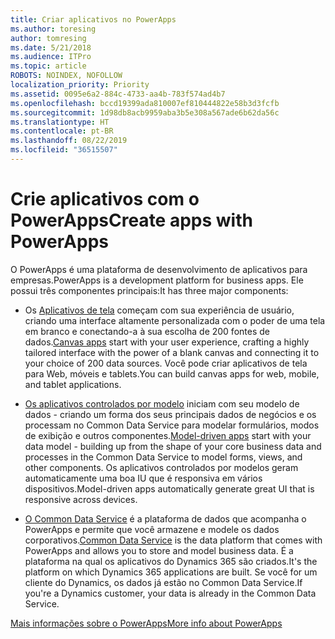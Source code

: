 ```yaml
---
title: Criar aplicativos no PowerApps
ms.author: toresing
author: tomresing
ms.date: 5/21/2018
ms.audience: ITPro
ms.topic: article
ROBOTS: NOINDEX, NOFOLLOW
localization_priority: Priority
ms.assetid: 0095e6a2-884c-4733-aa4b-783f574ad4b7
ms.openlocfilehash: bccd19399ada810007ef810444822e58b3d3fcfb
ms.sourcegitcommit: 1d98db8acb9959aba3b5e308a567ade6b62da56c
ms.translationtype: HT
ms.contentlocale: pt-BR
ms.lasthandoff: 08/22/2019
ms.locfileid: "36515507"
---
```

# <a name="create-apps-with-powerapps"></a><span data-ttu-id="ef45e-102">Crie aplicativos com o PowerApps</span><span class="sxs-lookup"><span data-stu-id="ef45e-102">Create apps with PowerApps</span></span>

<span data-ttu-id="ef45e-103">O PowerApps é uma plataforma de desenvolvimento de aplicativos para empresas.</span><span class="sxs-lookup"><span data-stu-id="ef45e-103">PowerApps is a development platform for business apps.</span></span> <span data-ttu-id="ef45e-104">Ele possui três componentes principais:</span><span class="sxs-lookup"><span data-stu-id="ef45e-104">It has three major components:</span></span> 
  
- <span data-ttu-id="ef45e-105">Os [Aplicativos de tela](https://go.microsoft.com/fwlink/?linkid=874495) começam com sua experiência de usuário, criando uma interface altamente personalizada com o poder de uma tela em branco e conectando-a à sua escolha de 200 fontes de dados.</span><span class="sxs-lookup"><span data-stu-id="ef45e-105">[Canvas apps](https://go.microsoft.com/fwlink/?linkid=874495) start with your user experience, crafting a highly tailored interface with the power of a blank canvas and connecting it to your choice of 200 data sources.</span></span> <span data-ttu-id="ef45e-106">Você pode criar aplicativos de tela para Web, móveis e tablets.</span><span class="sxs-lookup"><span data-stu-id="ef45e-106">You can build canvas apps for web, mobile, and tablet applications.</span></span> 
    
- <span data-ttu-id="ef45e-107">[Os aplicativos controlados por modelo](https://go.microsoft.com/fwlink/?linkid=874496) iniciam com seu modelo de dados - criando um forma dos seus principais dados de negócios e os processam no Common Data Service para modelar formulários, modos de exibição e outros componentes.</span><span class="sxs-lookup"><span data-stu-id="ef45e-107">[Model-driven apps](https://go.microsoft.com/fwlink/?linkid=874496) start with your data model - building up from the shape of your core business data and processes in the Common Data Service to model forms, views, and other components.</span></span> <span data-ttu-id="ef45e-108">Os aplicativos controlados por modelos geram automaticamente uma boa IU que é responsiva em vários dispositivos.</span><span class="sxs-lookup"><span data-stu-id="ef45e-108">Model-driven apps automatically generate great UI that is responsive across devices.</span></span> 
    
- <span data-ttu-id="ef45e-109">[O Common Data Service](https://go.microsoft.com/fwlink/?linkid=874497) é a plataforma de dados que acompanha o PowerApps e permite que você armazene e modele os dados corporativos.</span><span class="sxs-lookup"><span data-stu-id="ef45e-109">[Common Data Service](https://go.microsoft.com/fwlink/?linkid=874497) is the data platform that comes with PowerApps and allows you to store and model business data.</span></span> <span data-ttu-id="ef45e-110">É a plataforma na qual os aplicativos do Dynamics 365 são criados.</span><span class="sxs-lookup"><span data-stu-id="ef45e-110">It's the platform on which Dynamics 365 applications are built.</span></span> <span data-ttu-id="ef45e-111">Se você for um cliente do Dynamics, os dados já estão no Common Data Service.</span><span class="sxs-lookup"><span data-stu-id="ef45e-111">If you're a Dynamics customer, your data is already in the Common Data Service.</span></span> 
    
[<span data-ttu-id="ef45e-112">Mais informações sobre o PowerApps</span><span class="sxs-lookup"><span data-stu-id="ef45e-112">More info about PowerApps</span></span>](https://go.microsoft.com/fwlink/?linkid=874498)
  

